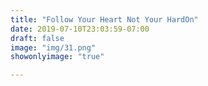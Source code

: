 ```yaml
---
title: "Follow Your Heart Not Your HardOn"
date: 2019-07-10T23:03:59-07:00
draft: false
image: "img/31.png"
showonlyimage: "true"

---
```

